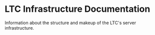 # LTC Infrastructure Documentation

Information about the structure and makeup of the LTC's server infrastructure.